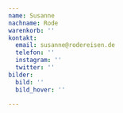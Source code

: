 ```yaml
---
name: Susanne
nachname: Rode
warenkorb: ''
kontakt:
  email: susanne@rodereisen.de
  telefon: ''
  instagram: ''
  twitter: ''
bilder:
  bild: ''
  bild_hover: ''

---
```

